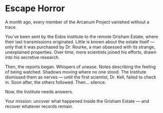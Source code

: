 # Escape Horror

A month ago, every member of the Arcanum Project vanished without a trace.

You’ve been sent by the Eidos Institute to the remote Grisham Estate, where their last transmissions originated. Little is known about the estate itself — only that it was purchased by Dr. Rourke, a man obsessed with its strange, unexplained properties. Over time, more scientists joined his efforts, drawn into his secretive research.

Then, the reports began. Whispers of unease. Notes describing the feeling of being watched. Shadows moving where no one stood. The Institute dismissed them as nerves — until the first scientist, Dr. Kell, failed to check in. Soon after, the others followed. Then... silence.

Now, the Institute needs answers.

Your mission: uncover what happened inside the Grisham Estate — and recover whatever records remain.
